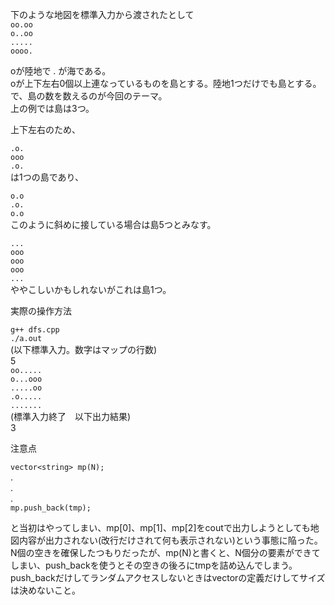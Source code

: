 





下のような地図を標準入力から渡されたとして  
`oo.oo`  
`o..oo`  
`.....`  
`oooo.`  
  
oが陸地で . が海である。  
oが上下左右0個以上連なっているものを島とする。陸地1つだけでも島とする。  
で、島の数を数えるのが今回のテーマ。  
上の例では島は3つ。  
  
上下左右のため、  

`.o.`  
`ooo`  
`.o.`   
は1つの島であり、  

`o.o`  
`.o.`  
`o.o`  
このように斜めに接している場合は島5つとみなす。  
  
`...`  
`ooo`  
`ooo`  
`ooo`  
`...`  
ややこしいかもしれないがこれは島1つ。




実際の操作方法

`g++ dfs.cpp`  
`./a.out`  
(以下標準入力。数字はマップの行数)  
5  
`oo.....`  
`o...ooo`  
`.....oo`  
`.o.....`  
`.......`  
(標準入力終了　以下出力結果)  
3  


注意点  
  
`vector<string> mp(N);`  
.  
.  
.  
`mp.push_back(tmp);`  

と当初はやってしまい、mp[0]、mp[1]、mp[2]をcoutで出力しようとしても地図内容が出力されない(改行だけされて何も表示されない)という事態に陥った。
N個の空きを確保したつもりだったが、mp(N)と書くと、N個分の要素ができてしまい、push_backを使うとその空きの後ろにtmpを詰め込んでしまう。
push_backだけしてランダムアクセスしないときはvectorの定義だけしてサイズは決めないこと。
